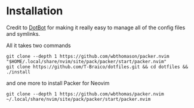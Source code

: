 # Installation

Credit to [DotBot](https://github.com/anishathalye/dotbot/) for making it really easy to manage all of the config files and symlinks.

All it takes two commands
```
git clone --depth 1 https://github.com/wbthomason/packer.nvim "$HOME/.local/share/nvim/site/pack/packer/start/packer.nvim"
git clone https://github.com/T-Braico/dotfiles.git && cd dotfiles && ./install
```
and one more to install Packer for Neovim
```
git clone --depth 1 https://github.com/wbthomas/packer.nvim ~/.local/share/nvim/site/pack/packer/start/packer.nvim
```

